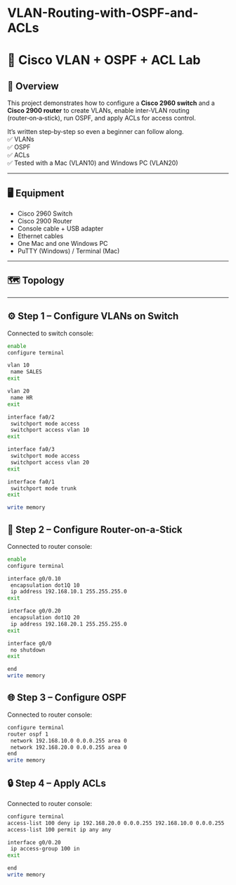 # VLAN-Routing-with-OSPF-and-ACLs
# 🚀 Cisco VLAN + OSPF + ACL Lab

## 📌 Overview
This project demonstrates how to configure a **Cisco 2960 switch** and a **Cisco 2900 router** to create VLANs, enable inter‑VLAN routing (router‑on‑a‑stick), run OSPF, and apply ACLs for access control.

It’s written step‑by‑step so even a beginner can follow along.  
✅ VLANs  
✅ OSPF  
✅ ACLs  
✅ Tested with a Mac (VLAN10) and Windows PC (VLAN20)

---

## 🖥 Equipment
- Cisco 2960 Switch  
- Cisco 2900 Router  
- Console cable + USB adapter  
- Ethernet cables  
- One Mac and one Windows PC  
- PuTTY (Windows) / Terminal (Mac)

---

## 🗺 Topology


---

## ⚙️ Step 1 – Configure VLANs on Switch
Connected to switch console:

```bash
enable
configure terminal

vlan 10
 name SALES
exit

vlan 20
 name HR
exit

interface fa0/2
 switchport mode access
 switchport access vlan 10
exit

interface fa0/3
 switchport mode access
 switchport access vlan 20
exit

interface fa0/1
 switchport mode trunk
exit

write memory

```

## 🌉 Step 2 – Configure Router-on-a-Stick

Connected to router console:

```bash
enable
configure terminal

interface g0/0.10
 encapsulation dot1Q 10
 ip address 192.168.10.1 255.255.255.0
exit

interface g0/0.20
 encapsulation dot1Q 20
 ip address 192.168.20.1 255.255.255.0
exit

interface g0/0
 no shutdown
exit

end
write memory

```

## 🌐 Step 3 – Configure OSPF

Connected to router console:

```bash
configure terminal
router ospf 1
 network 192.168.10.0 0.0.0.255 area 0
 network 192.168.20.0 0.0.0.255 area 0
end
write memory

```

## 🔒 Step 4 – Apply ACLs

Connected to router console:

```bash
configure terminal
access-list 100 deny ip 192.168.20.0 0.0.0.255 192.168.10.0 0.0.0.255
access-list 100 permit ip any any

interface g0/0.20
 ip access-group 100 in
exit

end
write memory

